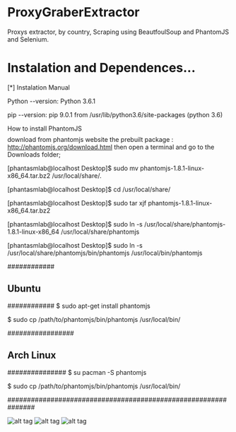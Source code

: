 # ProxyGraberExtractor
Proxys extractor, by country, Scraping using BeautfoulSoup and PhantomJS and Selenium.

# Instalation and Dependences...
[*] Instalation Manual

Python --version: Python 3.6.1

pip --version: pip 9.0.1 from /usr/lib/python3.6/site-packages (python 3.6)

$$$$$$$$$$$$$$$$$$$$$$$$$$$$$$
$$ How to install PhantomJS $$
$$$$$$$$$$$$$$$$$$$$$$$$$$$$$$
download from phantomjs website the prebuilt package : http://phantomjs.org/download.html 
then open a terminal and go to the Downloads folder;

[phantasmlab@localhost Desktop]$ sudo mv phantomjs-1.8.1-linux-x86_64.tar.bz2 /usr/local/share/.

[phantasmlab@localhost Desktop]$ cd /usr/local/share/

[phantasmlab@localhost Desktop]$ sudo tar xjf phantomjs-1.8.1-linux-x86_64.tar.bz2

[phantasmlab@localhost Desktop]$ sudo ln -s /usr/local/share/phantomjs-1.8.1-linux-x86_64 /usr/local/share/phantomjs

[phantasmlab@localhost Desktop]$ sudo ln -s /usr/local/share/phantomjs/bin/phantomjs /usr/local/bin/phantomjs

############
## Ubuntu ##
############
$ sudo apt-get install phantomjs


$ sudo cp /path/to/phantomjs/bin/phantomjs /usr/local/bin/

#################
## Arch Linux ##
###############
$ su pacman -S phantomjs


$ sudo cp /path/to/phantomjs/bin/phantomjs /usr/local/bin/

###############################################################

![alt tag](http://imgur.com/dYxzA0n.jpg)
![alt tag](http://imgur.com/reYn2iQ.jpg)
![alt tag](http://imgur.com/DqKnBSN.jpg)

